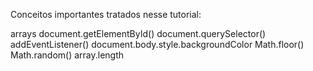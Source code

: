 Conceitos importantes tratados nesse tutorial:

arrays
document.getElementById()
document.querySelector()
addEventListener()
document.body.style.backgroundColor
Math.floor()
Math.random()
array.length